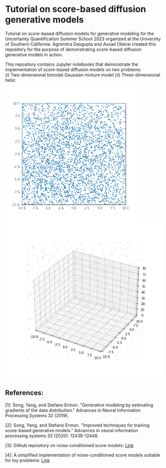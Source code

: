 # Tutorial on score-based diffusion generative models
Tutorial on score-based diffusion models for generative modeling for the Uncertainty Quantification Summer School 2023 organized at the University of Southern California. Agnimitra Dasgupta and Assad Oberai created this repository for the purpose of demonstrating score-based diffusion generative models in action. 

This repository contains Jupyter notebooks that demonstrate the implementation of score-based diffusion models on two problems:\
(i) Two-dimensional bimodal Gaussian mixture model (ii) Three-dimensional helix: 


![GIF1](https://github.com/adasgupta94/USC_UQ_SummerSchool2023/blob/main/toy2d.gif)
![GIF2](https://github.com/adasgupta94/USC_UQ_SummerSchool2023/blob/main/toy3d.gif)


## References:

[1]: Song, Yang, and Stefano Ermon. "Generative modeling by estimating gradients of the data distribution." Advances in Neural Information Processing Systems 32 (2019).

[2]: Song, Yang, and Stefano Ermon. "Improved techniques for training score-based generative models." Advances in neural information processing systems 33 (2020): 12438-12448.

[3]:	Github repository on noise-conditioned score models: [Link](https://github.com/ermongroup/ncsnv2/tree/master)

[4]: A simplified implementation of noise-conditioned score models suitable for toy problems: [Link](https://github.com/JeongJiHeon/ScoreDiffusionModel/blob/main/NCSN/NCSN_example.ipynb)



